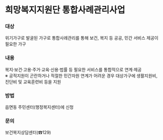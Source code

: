 # 희망복지지원단 통합사례관리사업

### 대상  
위기가구로 발굴된 가구로 통합사례관리를 통해 보건, 복지 등 공공, 민간 서비스 제공이 필요한 가구

### 내용  
복지·보건·고용·주거·교육·신용·법률 등 필요한 서비스를 통합적으로 연계·제공  
※ 공적지원이 곤란하거나 적절한 민간자원 연계가 어려운 경우 대상가구에 생활지원비, 진단비 및 교육훈련비 등을 지원

### 방법  
읍면동 주민센터(행정복지센터)에 신청

### 문의  
보건복지상담센터(☎129)
